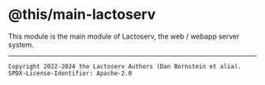 @this/main-lactoserv
====================

This module is the main module of Lactoserv, the web / webapp server system.

- - - - - - - - - -
```
Copyright 2022-2024 the Lactoserv Authors (Dan Bornstein et alia).
SPDX-License-Identifier: Apache-2.0
```
